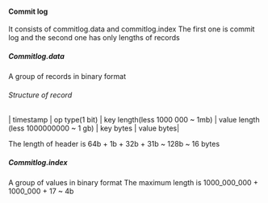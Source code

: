 #### Commit log
It consists of commitlog.data and commitlog.index
The first one is commit log and the second one has only lengths of records

##### Commitlog.data
A group of records in binary format

###### Structure of record
| timestamp | op type(1 bit) | key length(less 1000 000 ~ 1mb) | value length (less 1000000000 ~ 1 gb) | key bytes | value bytes|   

The length of header is 64b + 1b + 32b + 31b ~ 128b ~ 16 bytes

##### Commitlog.index
A group of values in binary format
The maximum length is 1000_000_000 + 1000_000 + 17 ~ 4b
